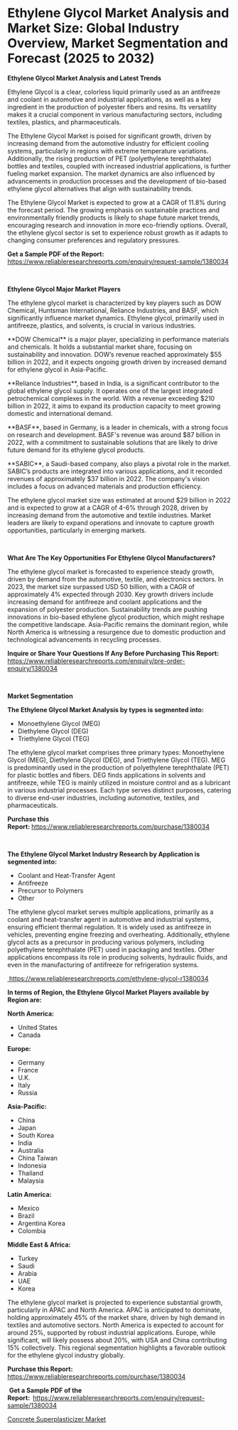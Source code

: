 <p><h1>Ethylene Glycol Market Analysis and Market Size: Global Industry Overview, Market Segmentation and Forecast (2025 to 2032)</h1></p><p><strong>Ethylene Glycol Market Analysis and Latest Trends</strong></p>
<p><p>Ethylene Glycol is a clear, colorless liquid primarily used as an antifreeze and coolant in automotive and industrial applications, as well as a key ingredient in the production of polyester fibers and resins. Its versatility makes it a crucial component in various manufacturing sectors, including textiles, plastics, and pharmaceuticals.</p><p>The Ethylene Glycol Market is poised for significant growth, driven by increasing demand from the automotive industry for efficient cooling systems, particularly in regions with extreme temperature variations. Additionally, the rising production of PET (polyethylene terephthalate) bottles and textiles, coupled with increased industrial applications, is further fueling market expansion. The market dynamics are also influenced by advancements in production processes and the development of bio-based ethylene glycol alternatives that align with sustainability trends.</p><p>The Ethylene Glycol Market is expected to grow at a CAGR of 11.8% during the forecast period. The growing emphasis on sustainable practices and environmentally friendly products is likely to shape future market trends, encouraging research and innovation in more eco-friendly options. Overall, the ethylene glycol sector is set to experience robust growth as it adapts to changing consumer preferences and regulatory pressures.</p></p>
<p><strong>Get a Sample PDF of the Report:&nbsp;</strong> <a href="https://www.reliableresearchreports.com/enquiry/request-sample/1380034?utm_campaign=2243&utm_medium=2&utm_source=Github&utm_content=ia&utm_term=02042025&utm_id=ethylene-glycol">https://www.reliableresearchreports.com/enquiry/request-sample/1380034</a></p>
<p>&nbsp;</p>
<p><strong>Ethylene Glycol Major Market Players</strong></p>
<p><p>The ethylene glycol market is characterized by key players such as DOW Chemical, Huntsman International, Reliance Industries, and BASF, which significantly influence market dynamics. Ethylene glycol, primarily used in antifreeze, plastics, and solvents, is crucial in various industries.</p><p>**DOW Chemical** is a major player, specializing in performance materials and chemicals. It holds a substantial market share, focusing on sustainability and innovation. DOW’s revenue reached approximately $55 billion in 2022, and it expects ongoing growth driven by increased demand for ethylene glycol in Asia-Pacific.</p><p>**Reliance Industries**, based in India, is a significant contributor to the global ethylene glycol supply. It operates one of the largest integrated petrochemical complexes in the world. With a revenue exceeding $210 billion in 2022, it aims to expand its production capacity to meet growing domestic and international demand.</p><p>**BASF**, based in Germany, is a leader in chemicals, with a strong focus on research and development. BASF's revenue was around $87 billion in 2022, with a commitment to sustainable solutions that are likely to drive future demand for its ethylene glycol products.</p><p>**SABIC**, a Saudi-based company, also plays a pivotal role in the market. SABIC’s products are integrated into various applications, and it recorded revenues of approximately $37 billion in 2022. The company's vision includes a focus on advanced materials and production efficiency.</p><p>The ethylene glycol market size was estimated at around $29 billion in 2022 and is expected to grow at a CAGR of 4-6% through 2028, driven by increasing demand from the automotive and textile industries. Market leaders are likely to expand operations and innovate to capture growth opportunities, particularly in emerging markets.</p></p>
<p>&nbsp;</p>
<p><strong>What Are The Key Opportunities For Ethylene Glycol Manufacturers?</strong></p>
<p><p>The ethylene glycol market is forecasted to experience steady growth, driven by demand from the automotive, textile, and electronics sectors. In 2023, the market size surpassed USD 50 billion, with a CAGR of approximately 4% expected through 2030. Key growth drivers include increasing demand for antifreeze and coolant applications and the expansion of polyester production. Sustainability trends are pushing innovations in bio-based ethylene glycol production, which might reshape the competitive landscape. Asia-Pacific remains the dominant region, while North America is witnessing a resurgence due to domestic production and technological advancements in recycling processes.</p></p>
<p><strong>Inquire or Share Your Questions If Any Before Purchasing This Report:</strong> <a href="https://www.reliableresearchreports.com/enquiry/pre-order-enquiry/1380034?utm_campaign=2243&utm_medium=2&utm_source=Github&utm_content=ia&utm_term=02042025&utm_id=ethylene-glycol">https://www.reliableresearchreports.com/enquiry/pre-order-enquiry/1380034</a></p>
<p>&nbsp;</p>
<p><strong>Market Segmentation</strong></p>
<p><strong>The Ethylene Glycol Market Analysis by types is segmented into:</strong></p>
<p><ul><li>Monoethylene Glycol (MEG)</li><li>Diethylene Glycol (DEG)</li><li>Triethylene Glycol (TEG)</li></ul></p>
<p><p>The ethylene glycol market comprises three primary types: Monoethylene Glycol (MEG), Diethylene Glycol (DEG), and Triethylene Glycol (TEG). MEG is predominantly used in the production of polyethylene terephthalate (PET) for plastic bottles and fibers. DEG finds applications in solvents and antifreeze, while TEG is mainly utilized in moisture control and as a lubricant in various industrial processes. Each type serves distinct purposes, catering to diverse end-user industries, including automotive, textiles, and pharmaceuticals.</p></p>
<p><strong>Purchase this Report:&nbsp;</strong><a href="https://www.reliableresearchreports.com/purchase/1380034?utm_campaign=2243&utm_medium=2&utm_source=Github&utm_content=ia&utm_term=02042025&utm_id=ethylene-glycol">https://www.reliableresearchreports.com/purchase/1380034</a></p>
<p>&nbsp;</p>
<p><strong>The Ethylene Glycol Market Industry Research by Application is segmented into:</strong></p>
<p><ul><li>Coolant and Heat-Transfer Agent</li><li>Antifreeze</li><li>Precursor to Polymers</li><li>Other</li></ul></p>
<p><p>The ethylene glycol market serves multiple applications, primarily as a coolant and heat-transfer agent in automotive and industrial systems, ensuring efficient thermal regulation. It is widely used as antifreeze in vehicles, preventing engine freezing and overheating. Additionally, ethylene glycol acts as a precursor in producing various polymers, including polyethylene terephthalate (PET) used in packaging and textiles. Other applications encompass its role in producing solvents, hydraulic fluids, and even in the manufacturing of antifreeze for refrigeration systems.</p></p>
<p><a href="https://www.reliableresearchreports.com/ethylene-glycol-r1380034?utm_campaign=2243&utm_medium=2&utm_source=Github&utm_content=ia&utm_term=02042025&utm_id=ethylene-glycol">&nbsp;https://www.reliableresearchreports.com/ethylene-glycol-r1380034</a></p>
<p><strong>In terms of Region, the Ethylene Glycol Market Players available by Region are:</strong></p>
<p>
    <p> <strong> North America: </strong>
        <ul>
            <li>United States</li>
            <li>Canada</li>
        </ul>
        </p> 
    <p> <strong> Europe: </strong>
        <ul>
            <li>Germany</li>
            <li>France</li>
            <li>U.K.</li>
            <li>Italy</li>
            <li>Russia</li>
        </ul>
        </p> 
    <p> <strong> Asia-Pacific: </strong>
        <ul>
            <li>China</li>
            <li>Japan</li>
            <li>South Korea</li>
            <li>India</li>
            <li>Australia</li>
            <li>China Taiwan</li>
            <li>Indonesia</li>
            <li>Thailand</li>
            <li>Malaysia</li>
        </ul>
        </p> 
    <p> <strong> Latin America: </strong>
        <ul>
            <li>Mexico</li>
            <li>Brazil</li>
            <li>Argentina Korea</li>
            <li>Colombia</li>
        </ul>
        </p> 
    <p> <strong> Middle East & Africa: </strong>
        <ul>
            <li>Turkey</li>
            <li>Saudi</li>
            <li>Arabia</li>
            <li>UAE</li>
            <li>Korea</li>
        </ul>
    </p>
    </p>
<p><p>The ethylene glycol market is projected to experience substantial growth, particularly in APAC and North America. APAC is anticipated to dominate, holding approximately 45% of the market share, driven by high demand in textiles and automotive sectors. North America is expected to account for around 25%, supported by robust industrial applications. Europe, while significant, will likely possess about 20%, with USA and China contributing 15% collectively. This regional segmentation highlights a favorable outlook for the ethylene glycol industry globally.</p></p>
<p><strong>Purchase this Report: </strong><a href="https://www.reliableresearchreports.com/purchase/1380034?utm_campaign=2243&utm_medium=2&utm_source=Github&utm_content=ia&utm_term=02042025&utm_id=ethylene-glycol">https://www.reliableresearchreports.com/purchase/1380034</a></p>
<p>&nbsp;<strong>Get a Sample PDF of the Report:&nbsp;&nbsp;</strong><a href="https://www.reliableresearchreports.com/enquiry/request-sample/1380034?utm_campaign=2243&utm_medium=2&utm_source=Github&utm_content=ia&utm_term=02042025&utm_id=ethylene-glycol">https://www.reliableresearchreports.com/enquiry/request-sample/1380034</a></p>
<p><strong></strong></p>
<p><p><a href="https://github.com/JosephineMcguire65/Market-Research-Report-List-2/blob/main/concrete-superplasticizer-market.md?utm_campaign=2243&utm_medium=2&utm_source=Github&utm_content=ia&utm_term=02042025&utm_id=ethylene-glycol">Concrete Superplasticizer Market</a></p></p>